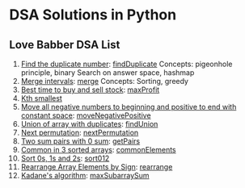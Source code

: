 # DSA Solutions in Python

## Love Babber DSA List

1. [Find the duplicate number](https://leetcode.com/problems/find-the-duplicate-number/description/): [findDuplicate](./lovebabber/test_findDuplicate.py) Concepts: pigeonhole principle, binary Search on answer space, hashmap
2. [Merge intervals](https://leetcode.com/problems/merge-intervals/description/): [merge](./lovebabber/test_mergeIntervals.py) Concepts: Sorting, greedy
3. [Best time to buy and sell stock](https://leetcode.com/problems/best-time-to-buy-and-sell-stock/description/): [maxProfit](./lovebabber/test_maxProfit.py)
4. [Kth smallest](https://www.geeksforgeeks.org/problems/kth-smallest-element5635/1)
5. [Move all negative numbers to beginning and positive to end with constant space](https://www.geeksforgeeks.org/dsa/move-negative-numbers-beginning-positive-end-constant-extra-space/): [moveNegativePositive](./lovebabber/test_moveNegativePositive.py)
6. [Union of array with duplicates](https://www.geeksforgeeks.org/problems/union-of-two-arrays3538/1): [findUnion](./lovebabber/test_findUnion.py)
7. [Next permutation](https://leetcode.com/problems/next-permutation/description/): [nextPermutation](./lovebabber/test_nextPermutation.py)
8. [Two sum pairs with 0 sum](https://www.geeksforgeeks.org/problems/count-pairs-with-given-sum5022/1): [getPairs](./lovebabber/test_getPairs.py)
9. [Common in 3 sorted arrays](https://www.geeksforgeeks.org/problems/common-elements1132/1): [commonElements](./lovebabber/test_comminElements.py)
10. [Sort 0s, 1s and 2s](https://www.geeksforgeeks.org/problems/sort-an-array-of-0s-1s-and-2s4231/1): [sort012](./lovebabber/test_sort012.py)
11. [Rearrange Array Elements by Sign](https://www.geeksforgeeks.org/dsa/rearrange-array-alternating-positive-negative-items-o1-extra-space/): [rearrange](./lovebabber/test_rearrange.py)
12. [Kadane's algorithm](https://www.geeksforgeeks.org/problems/kadanes-algorithm-1587115620/1): [maxSubarraySum](./lovebabber/test_maxSubarraySum.py)